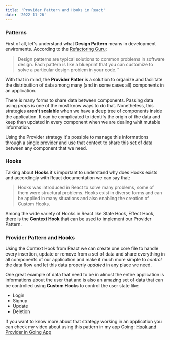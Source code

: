 ```yaml
---
title: 'Provider Pattern and Hooks in React'
date: '2022-11-26'
---
```


### Patterns

First of all, let's understand what **Design Pattern** means in development enviroments. According to the [Refactoring Guru](https://refactoring.guru/):
> Design patterns are typical solutions to common problems in software design. Each pattern is like a blueprint that you can customize to solve a particular design problem in your code.``

With that in mind, the **Provider Patter** is a solution to organize and facilitate the distribuition of data among many (and in some cases all) components in an application.

There is many forms to share data between components. Passing data using _props_ is one of the most know ways to do that. Nonetheless, this strategies **aren't scalable** when we have a deep tree of components inside the application. It can be complicated to identify the origin of the data and keep then updated in every component when we are dealing whit mutable information.

Using the Provider strategy it's possible to manage this informations through a single provider and use that context to share this set of data between any component that we need.

### Hooks

Talking about **Hooks** it's important to understand why does Hooks exists and accordingly with React documentation we can say that:
> Hooks was introduced in React to solve many problems, some of them were structural problems. Hooks exist in diverse forms and can be applied in many situations and also enabling the creation of Custom Hooks. 

Among the wide variety of Hooks in React like State Hook, Effect Hook, there is the **Context Hook** that can be used to implement our Provider Pattern.

### Provider Pattern and Hooks

Using the Context Hook from React we can create one core file to handle every insertion, update or remove from a set of data and share everything in all components of our application and make it much more simple to _control_ the data flow and let this data properly _updated_ in any place we need.

One great example of data that need to be in almost the entire application is informations about the user that and is also an amazing set of data that can be controlled using **Custom Hooks** to control the user state like:
  - Login
  - Signup
  - Update
  - Deletion

If you want to know more about that strategy working in an application you can check my video about using this pattern in my app Going: [Hook and Provider in Going App](https://www.youtube.com/watch?v=PBlAwejJQls)